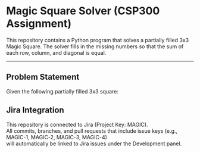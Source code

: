 # Magic Square Solver (CSP300 Assignment)

This repository contains a Python program that solves a partially filled 3x3 Magic Square.
The solver fills in the missing numbers so that the sum of each row, column, and diagonal is equal.

---

## Problem Statement
Given the following partially filled 3x3 square:

## Jira Integration

This repository is connected to Jira (Project Key: MAGIC).  
All commits, branches, and pull requests that include issue keys (e.g., MAGIC-1, MAGIC-2, MAGIC-3, MAGIC-4)  
will automatically be linked to Jira issues under the Development panel.

